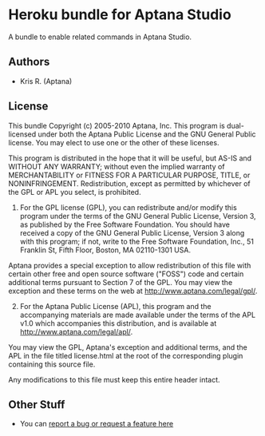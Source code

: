 # Heroku bundle for Aptana Studio

A bundle to enable related commands in Aptana Studio.

## Authors

* Kris R. (Aptana)

## License

This bundle Copyright (c) 2005-2010 Aptana, Inc. This program is
dual-licensed under both the Aptana Public License and the GNU General
Public license. You may elect to use one or the other of these licenses.

This program is distributed in the hope that it will be useful, but
AS-IS and WITHOUT ANY WARRANTY; without even the implied warranty of
MERCHANTABILITY or FITNESS FOR A PARTICULAR PURPOSE, TITLE, or
NONINFRINGEMENT. Redistribution, except as permitted by whichever of
the GPL or APL you select, is prohibited.

1. For the GPL license (GPL), you can redistribute and/or modify this
program under the terms of the GNU General Public License,
Version 3, as published by the Free Software Foundation.  You should
have received a copy of the GNU General Public License, Version 3 along
with this program; if not, write to the Free Software Foundation, Inc., 51
Franklin St, Fifth Floor, Boston, MA 02110-1301 USA.

Aptana provides a special exception to allow redistribution of this file
with certain other free and open source software ("FOSS") code and certain additional terms
pursuant to Section 7 of the GPL. You may view the exception and these
terms on the web at http://www.aptana.com/legal/gpl/.

2. For the Aptana Public License (APL), this program and the
accompanying materials are made available under the terms of the APL
v1.0 which accompanies this distribution, and is available at
http://www.aptana.com/legal/apl/.

You may view the GPL, Aptana's exception and additional terms, and the
APL in the file titled license.html at the root of the corresponding
plugin containing this source file.
 
Any modifications to this file must keep this entire header intact.

## Other Stuff

* You can [report a bug or request a feature here](http://github.com/aptana/heroku.ruble/issues)